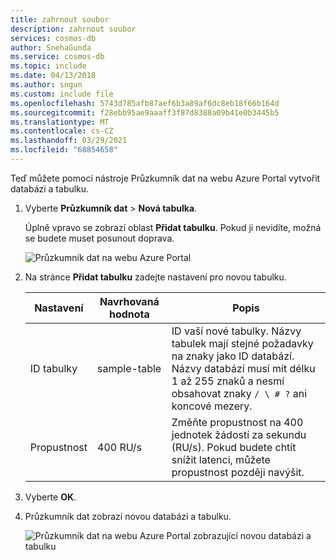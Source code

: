```yaml
---
title: zahrnout soubor
description: zahrnout soubor
services: cosmos-db
author: SnehaGunda
ms.service: cosmos-db
ms.topic: include
ms.date: 04/13/2018
ms.author: sngun
ms.custom: include file
ms.openlocfilehash: 5743d785afb87aef6b3a89af6dc8eb18f66b164d
ms.sourcegitcommit: f28ebb95ae9aaaff3f87d8388a09b41e0b3445b5
ms.translationtype: MT
ms.contentlocale: cs-CZ
ms.lasthandoff: 03/29/2021
ms.locfileid: "68854658"
---
```

Teď můžete pomocí nástroje Průzkumník dat na webu Azure Portal vytvořit databázi a tabulku. 

1. Vyberte **Průzkumník dat**  >  **Nová tabulka**. 
    
    Úplně vpravo se zobrazí oblast **Přidat tabulku**. Pokud ji nevidíte, možná se budete muset posunout doprava.

    ![Průzkumník dat na webu Azure Portal](./media/cosmos-db-create-table/azure-cosmosdb-data-explorer.png)

2. Na stránce **Přidat tabulku** zadejte nastavení pro novou tabulku.

    Nastavení|Navrhovaná hodnota|Popis
    ---|---|---
    ID tabulky|sample-table|ID vaší nové tabulky. Názvy tabulek mají stejné požadavky na znaky jako ID databází. Názvy databází musí mít délku 1 až 255 znaků a nesmí obsahovat znaky `/ \ # ?` ani koncové mezery.
    Propustnost|400 RU/s|Změňte propustnost na 400 jednotek žádostí za sekundu (RU/s). Pokud budete chtít snížit latenci, můžete propustnost později navýšit.

3. Vyberte **OK**.

4. Průzkumník dat zobrazí novou databázi a tabulku.

   ![Průzkumník dat na webu Azure Portal zobrazující novou databázi a tabulku](./media/cosmos-db-create-table/azure-cosmos-db-new-table.png)